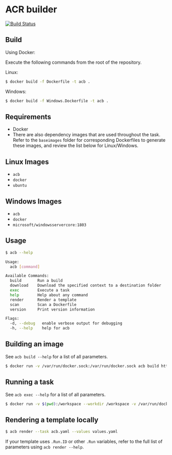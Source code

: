 # ACR builder

[![Build Status](https://travis-ci.org/Azure/acr-builder.svg?branch=master)](https://travis-ci.org/Azure/acr-builder)

## Build

Using Docker:

Execute the following commands from the root of the repository.

Linux:

```sh
$ docker build -f Dockerfile -t acb .
```

Windows:

```sh
$ docker build -f Windows.Dockerfile -t acb .
```

## Requirements

- Docker
- There are also dependency images that are used throughout the task. Refer to the `baseimages` folder for corresponding Dockerfiles to generate these images, and review the list below for Linux/Windows.

## Linux Images

- `acb`
- `docker`
- `ubuntu`

## Windows Images

- `acb`
- `docker`
- `microsoft/windowsservercore:1803`

## Usage

```sh
$ acb --help

Usage:
  acb [command]

Available Commands:
  build       Run a build
  download    Download the specified context to a destination folder
  exec        Execute a task
  help        Help about any command
  render      Render a template
  scan        Scan a Dockerfile
  version     Print version information

Flags:
  -d, --debug   enable verbose output for debugging
  -h, --help    help for acb
```

## Building an image

See `acb build --help` for a list of all parameters.

```sh
$ docker run -v /var/run/docker.sock:/var/run/docker.sock acb build https://github.com/Azure/acr-builder.git
```

## Running a task

See `acb exec --help` for a list of all parameters.

```sh
$ docker run -v $(pwd):/workspace --workdir /workspace -v /var/run/docker.sock:/var/run/docker.sock acb exec --homevol $(pwd) --task templating/testdata/helloworld/git-build.yaml --values templating/testdata/helloworld/values.yaml --id demo -r foo.azurecr.io
```

## Rendering a template locally

```sh
$ acb render --task acb.yaml --values values.yaml
```

If your template uses `.Run.ID` or other `.Run` variables, refer to the full list of parameters using `acb render --help`.
